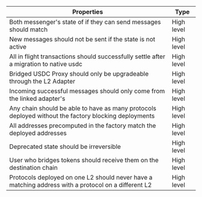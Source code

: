 | Properties                                                                                           | Type       |
|------------------------------------------------------------------------------------------------------|------------|
| Both messenger's state of if they can send messages should match                                     | High level |
| New messages should not be sent if the state is not active                                           | High level |
| All in flight transactions should successfully settle after a migration to native usdc               | High level |
| Bridged USDC Proxy should only be upgradeable through the L2 Adapter                                 | High level |
| Incoming  successful messages should only come from the linked adapter's                             | High level |
| Any chain should be able to have as many protocols deployed without the factory blocking deployments | High level |
| All addresses precomputed in the factory match the deployed addresses                                | High level |
| Deprecated state should be irreversible                                                              | High level |
| User who bridges tokens should receive them on the destination chain                                 | High level |
| Protocols deployed on one L2 should never have a matching address with a protocol on a different L2  | High level |